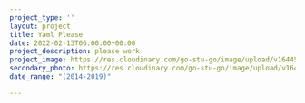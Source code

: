 ```yaml
---
project_type: ''
layout: project
title: Yaml Please
date: 2022-02-13T06:00:00+00:00
project_description: please work
project_image: https://res.cloudinary.com/go-stu-go/image/upload/v1644551620/home/gostugo/bed_test_02_aweeb8.png
secondary_photo: https://res.cloudinary.com/go-stu-go/image/upload/v1644551611/home/gostugo/new_lines_iexk2y.png
date_range: "(2014-2019)"

---
```


